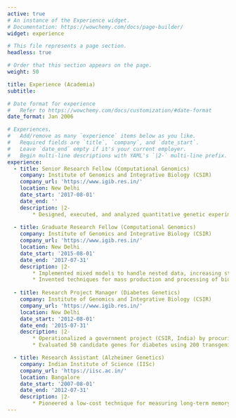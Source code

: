```yaml
---
active: true
# An instance of the Experience widget.
# Documentation: https://wowchemy.com/docs/page-builder/
widget: experience

# This file represents a page section.
headless: true

# Order that this section appears on the page.
weight: 50

title: Experience (Academia)
subtitle:

# Date format for experience
#   Refer to https://wowchemy.com/docs/customization/#date-format
date_format: Jan 2006

# Experiences.
#   Add/remove as many `experience` items below as you like.
#   Required fields are `title`, `company`, and `date_start`.
#   Leave `date_end` empty if it's your current employer.
#   Begin multi-line descriptions with YAML's `|2-` multi-line prefix.
experience:
  - title: Senior Research Fellow (Computational Genomics)
    company: Institute of Genomics and Integrative Biology (CSIR)
    company_url: 'https://www.igib.res.in/'
    location: New Delhi
    date_start: '2017-08-01'
    date_end: ''
    description: |2-
        * Designed, executed, and analyzed quantitative genetic experiments, containing 480,000 data points, to infer the heritability of metabolic traits
        
  - title: Graduate Research Fellow (Computational Genomics) 
    company: Institute of Genomics and Integrative Biology (CSIR)
    company_url: 'https://www.igib.res.in/'
    location: New Delhi
    date_start: '2015-08-01'
    date_end: '2017-07-31'
    description: |2-
        * Implemented mixed models to handle nested data, increasing statistical power by 1000%
        * Invented techniques for mass production and processing of biological replicates, resulting in the publication of two research articles.
        
  - title: Research Project Manager (Diabetes Genetics) 
    company: Institute of Genomics and Integrative Biology (CSIR)
    company_url: 'https://www.igib.res.in/'
    location: New Delhi
    date_start: '2012-08-01'
    date_end: '2015-07-31'
    description: |2-
        * Operationalized a government project (CSIR, India) by procuring equipment, troubleshooting protocols, budgeting supplies, and training five freshmen colleagues
        * Evaluated 50 candidate genes for diabetes using 200 transgenic constructs in Drosophila 

  - title: Research Assistant (Alzheimer Genetics) 
    company: Indian Institute of Science (IISc)
    company_url: 'https://iisc.ac.in/'
    location: Bangalore
    date_start: '2007-08-01'
    date_end: '2012-07-31'
    description: |2-
        * Pioneered a low-cost technique for measuring long-term memory of classical conditioning in Drosophila 
---
```

